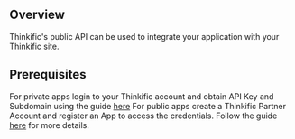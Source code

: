 ## Overview

Thinkific's public API can be used to integrate your application with your Thinkific site.
## Prerequisites

 For private apps login to your Thinkific account and obtain API Key and Subdomain using the guide [here](https://developers.thinkific.com/api/api-key-auth/) For public apps create a Thinkific Partner Account and register an App to access the credentials. Follow the guide [here](https://developers.thinkific.com/api/authorization/) for more details.
